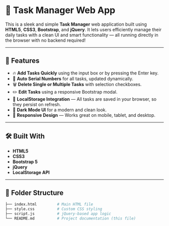 # 📝 Task Manager Web App

This is a sleek and simple **Task Manager** web application built using **HTML5**, **CSS3**, **Bootstrap**, and **jQuery**. It lets users efficiently manage their daily tasks with a clean UI and smart functionality — all running directly in the browser with no backend required!

---

## 🚀 Features

- 🔥 **Add Tasks Quickly** using the input box or by pressing the Enter key.
- 🔢 **Auto Serial Numbers** for all tasks, updated dynamically.
- 🗑️ **Delete Single or Multiple Tasks** with selection checkboxes.
- ✏️ **Edit Tasks** using a responsive Bootstrap modal.
- 💾 **LocalStorage Integration** — All tasks are saved in your browser, so they persist on refresh.
- 🌙 **Dark Mode UI** for a modern and clean look.
- 📱 **Responsive Design** — Works great on mobile, tablet, and desktop.

---

## 🛠️ Built With
  
- **HTML5**
- **CSS3**
- **Bootstrap 5**
- **jQuery**
- **LocalStorage API**

---

## 📂 Folder Structure

```bash
├── index.html         # Main HTML file
├── style.css          # Custom CSS styling
├── script.js          # jQuery-based app logic
└── README.md          # Project documentation (this file)
